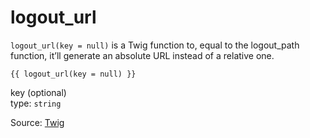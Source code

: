 # logout_url

`logout_url(key = null)` is a Twig function to, equal to the logout_path function, it’ll generate an absolute URL instead of a relative one.

```twig
{{ logout_url(key = null) }}
```

key (optional)<br>
type: `string`

Source: [Twig](https://symfony.com/doc/current/reference/twig_reference.html#logout-url)